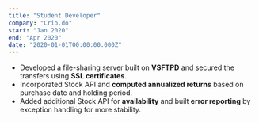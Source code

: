 ```yaml
---
title: "Student Developer"
company: "Crio.do"
start: "Jan 2020"
end: "Apr 2020"
date: "2020-01-01T00:00:00.000Z"
---
```


- Developed a file-sharing server built on **VSFTPD** and secured the transfers using **SSL certificates**.
- Incorporated Stock API and **computed annualized returns** based on purchase date and holding period.
- Added additional Stock API for **availability** and built **error reporting** by exception handling for more stability.
